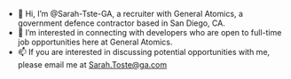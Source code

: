 - 👋 Hi, I’m @Sarah-Tste-GA, a recruiter with General Atomics, a government defence contractor based in San Diego, CA.
- 👀 I’m interested in connecting with developers who are open to full-time job opportunities here at General Atomics. 
- 📫 If you are interested in discussing potential opportunities with me, please email me at Sarah.Toste@ga.com
